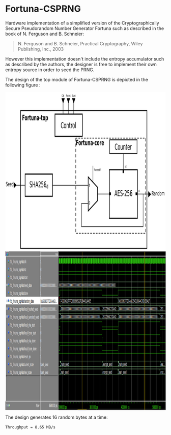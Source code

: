# Fortuna-CSPRNG

Hardware implementation of a simplified version of the Cryptographically Secure Pseudorandom Number Generator Fortuna such as described in the book of N. Ferguson and B. Schneier:

> N. Ferguson and B. Schneier, Practical Cryptography, Wiley Publishing, Inc., 2003

However this implementation doesn't include the entropy accumulator such as described by the authors, the designer is free to implement their own entropy source in order to seed the PRNG.

The design of the top module of Fortuna-CSPRNG is depicted in the following figure :

<div style="display: flex; justify-content: center; align-items: center;">
  <img src="doc/fortuna.svg" alt="Alt text" width="1920" height="500">
</div>

<div style="display: flex; justify-content: center; align-items: center;">
  <img src="doc/fortuna_bench.png" alt="Alt text" width="1920" height="500">
</div>

The design generates 16 random bytes at a time:

```
Throughput = 8.65 MB/s
```
